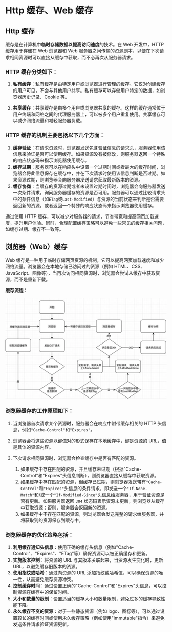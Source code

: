 # Http 缓存、Web 缓存

## Http 缓存

缓存是在计算机中**临时存储数据以提高访问速度**的技术。在 Web 开发中，HTTP 缓存用于存储在 Web 浏览器和 Web 服务器之间传输的资源副本，以便在下次请求相同资源时可以直接从缓存中获取，而不必再次从服务器请求。

### HTTP 缓存分类如下：

1. **私有缓存**：私有缓存是由特定用户或浏览器进行管理的缓存。它仅对创建缓存的用户可见，不会与其他用户共享。私有缓存可以存储用户特定的数据，如浏览器历史记录、Cookie 等。

2. **共享缓存**：共享缓存是由多个用户或浏览器共享的缓存。这样的缓存通常位于用户终端和网络之间的代理服务器上，可以被多个用户重复使用。共享缓存可以减少网络流量和减轻服务器负载。

### HTTP 缓存的机制主要包括以下几个方面：

1. **缓存验证**：在请求资源时，浏览器发送包含验证信息的请求头，服务器使用该信息来验证是否可以使用缓存。如果资源没有被修改，则服务器返回一个特殊的响应状态码来指示浏览器使用缓存。
2. **缓存过期**：服务器可以在响应头中设置一个过期时间或者最大的缓存时间，浏览器会将此信息保存在缓存中，并在下次请求时使用该信息判断是否过期。如果资源过期，则浏览器会向服务器发送请求获取最新版本的资源。
3. **缓存协商**：当缓存的资源过期或者未设置过期时间时，浏览器会向服务器发送一次条件请求，询问服务器缓存的资源是否可用。服务器可以通过比较请求头中的条件信息（如`ETag`或`Last-Modified`）与资源的当前状态来判断是否需要返回新的资源，或者返回一个特殊的响应状态码来指示浏览器使用缓存。

通过使用 HTTP 缓存，可以减少对服务器的请求，节省带宽和提高网页加载速度，提升用户体验。同时，合理配置缓存策略可以避免一些常见的缓存相关问题，如缓存过期、缓存不一致等。

## 浏览器（Web）缓存

Web 缓存是一种用于临时存储网页资源的机制，它可以提高网页加载速度和减少网络流量。浏览器会在本地存储已访问过的资源（例如 HTML、CSS、JavaScript、图像等），当再次访问相同资源时，浏览器会尝试从缓存中获取资源，而不是重新下载。

**缓存流程：**

![img](./asset/9.1.png)

### 浏览器缓存的工作原理如下：

1. 当浏览器首次请求某个资源时，服务器会在响应中附带缓存相关的 HTTP 头信息，例如`"Cache-Control"`和`"Expires"`。

2. 浏览器会将这些资源以键值对的形式保存在本地缓存中，键是资源的 URL，值是具体的资源内容。

3. 下次请求相同资源时，浏览器会检查缓存中是否有匹配的资源。
   1. 如果缓存中存在匹配的资源，并且缓存未过期（根据"Cache-Control"和"Expires"头信息判断），则浏览器直接从缓存中获取资源。
   2. 如果缓存中存在匹配的资源，但缓存已过期，则浏览器发送带有`"Cache-Control"`和`"Expires"`头信息的条件请求，即发送一个`"If-None-Match"`和/或一个`"If-Modified-Since"`头信息给服务器，用于验证资源是否有更新。如果服务器返回 `304` 状态码表示资源未更新，则浏览器从缓存中获取资源；否则，服务器会返回新的资源。
   3. 如果缓存中不存在匹配的资源，则浏览器会发送完整的请求给服务器，并将获取到的资源保存到缓存中。

### 浏览器缓存的优化策略包括：

1. **利用缓存通知头信息**：使用正确的缓存头信息（例如"Cache-Control"、"Expires"、"ETag"等）确保资源可以被正确缓存和更新。
2. **实施版本控制**：将资源的 URL 与其版本关联起来，当资源发生变化时，更新 URL，以避免缓存旧版本的资源。
3. **使用指纹或哈希**：通过向资源的 URL 添加指纹或哈希值，可以确保资源的唯一性，从而避免缓存资源冲突。
4. **控制缓存时间**：通过设置正确的"Cache-Control"和"Expires"头信息，可以控制资源在缓存中的保留时间。
5. **大小和数量的限制**：设置适当的缓存大小和数量限制，避免过多的缓存导致性能下降。
6. **永久缓存不变的资源**：对于一些静态资源（例如 logo、图标等），可以通过设置较长的缓存时间或使用永久缓存策略（例如使用"immutable"指令）来避免发送条件请求验证资源更新。
